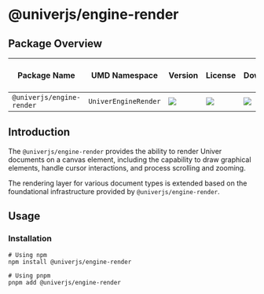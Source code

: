 # @univerjs/engine-render

## Package Overview

| Package Name | UMD Namespace | Version | License | Downloads | Contains CSS | Contains i18n locales |
| --- | --- | --- | --- | --- | :---: | :---: |
| `@univerjs/engine-render` | `UniverEngineRender` | [![][npm-version-shield]][npm-version-link] | ![][npm-license-shield] | ![][npm-downloads-shield] | ❌ | ❌ |

## Introduction

The `@univerjs/engine-render` provides the ability to render Univer documents on a canvas element, including the capability to draw graphical elements, handle cursor interactions, and process scrolling and zooming.

The rendering layer for various document types is extended based on the foundational infrastructure provided by `@univerjs/engine-render`.

## Usage

### Installation

```shell
# Using npm
npm install @univerjs/engine-render

# Using pnpm
pnpm add @univerjs/engine-render
```

<!-- Links -->
[npm-version-shield]: https://img.shields.io/npm/v/@univerjs/engine-render?style=flat-square
[npm-version-link]: https://npmjs.com/package/@univerjs/engine-render
[npm-license-shield]: https://img.shields.io/npm/l/@univerjs/engine-render?style=flat-square
[npm-downloads-shield]: https://img.shields.io/npm/dm/@univerjs/engine-render?style=flat-square
